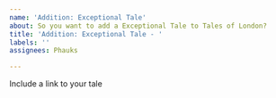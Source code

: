 ```yaml
---
name: 'Addition: Exceptional Tale'
about: So you want to add a Exceptional Tale to Tales of London?
title: 'Addition: Exceptional Tale - '
labels: ''
assignees: Phauks

---
```


Include a link to your tale

